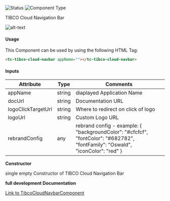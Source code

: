 
![Status][auto] ![Component Type][minor] <!--Component Meta {"created_by":"Auto", "reviewed_by":"Auto", "last_modified_by":"Auto", "comment":"none"} Component Meta -->


<p>TIBCO Cloud Navigation Bar</p>

<p><img src="../tibco-cloud-navbar.png" alt="alt-text" class="img-responsive" title="Image"></p>



#### Usage


This Component can be used by using the following HTML Tag:

```html
<tc-tibco-cloud-navbar appName=""></tc-tibco-cloud-navbar>
```

#### Inputs

Attribute | Type | Comments
--- | --- | ---
appName | string | diaplayed Application Name
docUrl | string | Documentation URL
logoClickTargetUrl | string | Where to redirect on click of logo
logoUrl | string | Custom Logo URL
rebrandConfig | any | rebrand config - example: { &quot;backgroundColor&quot;: &quot;#cfcfcf&quot;, &quot;fontColor&quot;: &quot;#682782&quot;, &quot;fontFamily&quot;: &quot;Oswald&quot;, &quot;iconColor&quot;: &quot;red&quot; }


<b>Constructor</b>


<p>single empty Constructor of TIBCO Cloud Navigation Bar</p>




<b>full development Documentation</b>

[Link to TibcoCloudNavbarComponent](https://tibcosoftware.github.io/TCSTK-Libdocs/libdocs/tc-core-lib/components/TibcoCloudNavbarComponent.html)


[auto]: https://img.shields.io/badge/Status-auto%20generated-lightgrey.svg?style=flat "auto generated"

[manually]: https://img.shields.io/badge/Status-manually%20created-yellow.svg?style=flat "manually created"

[draft]: https://img.shields.io/badge/Status-draft-red.svg?style=flat "draft"

[review]: https://img.shields.io/badge/Status-need%20review-yellowgreen.svg?style=flat "need review"

[review done]: https://img.shields.io/badge/Status-review%20done-green.svg?style=flat "review done"

[finalized]: https://img.shields.io/badge/Status-finalized-brightgreen.svg?style=flat "finalized"

[top]: https://img.shields.io/badge/Component%20Type-Top-blue.svg?style=flat "top Component"

[major]: https://img.shields.io/badge/Component%20Type-major%20Component-blue.svg?style=flat "major Component"

[minor]: https://img.shields.io/badge/Component%20Type-minor%20Component-blue.svg?style=flat "minor Component"


